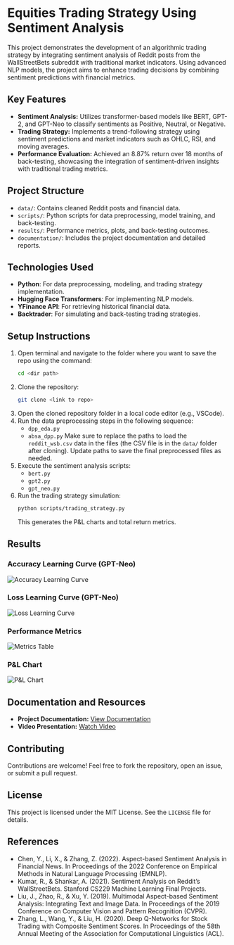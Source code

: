 # Equities Trading Strategy Using Sentiment Analysis

This project demonstrates the development of an algorithmic trading strategy by integrating sentiment analysis of Reddit posts from the WallStreetBets subreddit with traditional market indicators. Using advanced NLP models, the project aims to enhance trading decisions by combining sentiment predictions with financial metrics.

## Key Features
- **Sentiment Analysis:** Utilizes transformer-based models like BERT, GPT-2, and GPT-Neo to classify sentiments as Positive, Neutral, or Negative.
- **Trading Strategy:** Implements a trend-following strategy using sentiment predictions and market indicators such as OHLC, RSI, and moving averages.
- **Performance Evaluation:** Achieved an 8.87% return over 18 months of back-testing, showcasing the integration of sentiment-driven insights with traditional trading metrics.

## Project Structure
- `data/`: Contains cleaned Reddit posts and financial data.
- `scripts/`: Python scripts for data preprocessing, model training, and back-testing.
- `results/`: Performance metrics, plots, and back-testing outcomes.
- `documentation/`: Includes the project documentation and detailed reports.

## Technologies Used
- **Python**: For data preprocessing, modeling, and trading strategy implementation.
- **Hugging Face Transformers**: For implementing NLP models.
- **YFinance API**: For retrieving historical financial data.
- **Backtrader**: For simulating and back-testing trading strategies.

## Setup Instructions
1. Open terminal and navigate to the folder where you want to save the repo using the command:
   ```bash
   cd <dir path>
   ```
2. Clone the repository:
   ```bash
   git clone <link to repo>
   ```
3. Open the cloned repository folder in a local code editor (e.g., VSCode).
4. Run the data preprocessing steps in the following sequence:
   - `dpp_eda.py`
   - `absa_dpp.py`
   Make sure to replace the paths to load the `reddit_wsb.csv` data in the files (the CSV file is in the `data/` folder after cloning). Update paths to save the final preprocessed files as needed.
5. Execute the sentiment analysis scripts:
   - `bert.py`
   - `gpt2.py`
   - `gpt_neo.py`
6. Run the trading strategy simulation:
   ```bash
   python scripts/trading_strategy.py
   ```
   This generates the P&L charts and total return metrics.

## Results
### Accuracy Learning Curve (GPT-Neo)
![Accuracy Learning Curve](https://github.com/<your-repo>/blob/main/results/Accuracy%20Learning%20Curve%20GPT%20Neo.jpg)

### Loss Learning Curve (GPT-Neo)
![Loss Learning Curve](https://github.com/<your-repo>/blob/main/results/Loss%20Learning%20Curve%20GPT%20Neo.jpg)

### Performance Metrics
![Metrics Table](https://github.com/<your-repo>/blob/main/results/Metrics%20Table.jpg)

### P&L Chart
![P&L Chart](https://github.com/<your-repo>/blob/main/results/P&L%20Chart.jpg)

## Documentation and Resources
- **Project Documentation:** [View Documentation](./documentation/project_report.pdf)
- **Video Presentation:** [Watch Video](./documentation/Presentation_Video.mp4)

## Contributing
Contributions are welcome! Feel free to fork the repository, open an issue, or submit a pull request.

## License
This project is licensed under the MIT License. See the `LICENSE` file for details.

## References
- Chen, Y., Li, X., & Zhang, Z. (2022). Aspect-based Sentiment Analysis in Financial News. In Proceedings of the 2022 Conference on Empirical Methods in Natural Language Processing (EMNLP).
- Kumar, R., & Shankar, A. (2021). Sentiment Analysis on Reddit’s WallStreetBets. Stanford CS229 Machine Learning Final Projects.
- Liu, J., Zhao, R., & Xu, Y. (2019). Multimodal Aspect-based Sentiment Analysis: Integrating Text and Image Data. In Proceedings of the 2019 Conference on Computer Vision and Pattern Recognition (CVPR).
- Zhang, L., Wang, Y., & Liu, H. (2020). Deep Q-Networks for Stock Trading with Composite Sentiment Scores. In Proceedings of the 58th Annual Meeting of the Association for Computational Linguistics (ACL).

